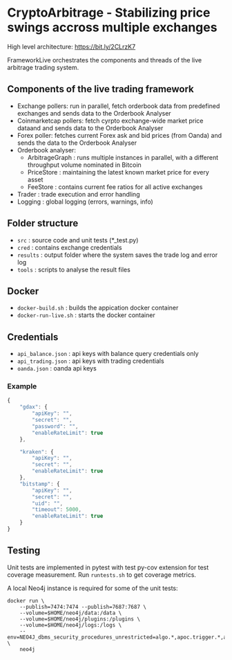 # CryptoArbitrage - Stabilizing price swings accross multiple exchanges

High level architecture: 
https://bit.ly/2CLrzK7

FrameworkLive orchestrates the components and threads of the live arbitrage trading system.

## Components of the live trading framework
- Exchange pollers: run in parallel, fetch orderbook data from predefined exchanges and sends data to the Orderbook Analyser
- Coinmarketcap pollers: fetch cyrpto exchange-wide market price dataand and sends data to the Orderbook Analyser
- Forex poller: fetches current Forex ask and bid prices (from Oanda) and sends the data to the Orderbook Analyser
- Orderbook analyser: 
  - ArbitrageGraph : runs multiple instances in parallel, with a different throughput volume nominated in Bitcoin
  - PriceStore : maintaining the latest known market price for every asset
  - FeeStore : contains current fee ratios for all active exchanges
- Trader : trade execution and error handling
- Logging : global logging (errors, warnings, info)


## Folder structure
- `src` : source code and unit tests (*_test.py)
- `cred` : contains exchange credentials
- `results` : output folder where the system saves the trade log and error log 
- `tools` : scripts to analyse the result files

## Docker
- `docker-build.sh` : builds the appication docker container
- `docker-run-live.sh` : starts the docker container

## Credentials
- `api_balance.json` : api keys with balance query credentials only
- `api_trading.json` : api keys with trading credentials
- `oanda.json` : oanda api keys

### Example
```javascript
{
    "gdax": {
        "apiKey": "",
        "secret": "",
        "password": "",
        "enableRateLimit": true
    },

    "kraken": {
        "apiKey": "",
        "secret": "",
        "enableRateLimit": true
    },
    "bitstamp": {
        "apiKey": "",
        "secret": "",
        "uid": "",
        "timeout": 5000,
        "enableRateLimit": true
    }
}
```

## Testing

Unit tests are implemented in pytest with test py-cov extension for test coverage measurement. Run `runtests.sh` to get coverage metrics.

A local Neo4j instance is required for some of the unit tests:
```
docker run \
    --publish=7474:7474 --publish=7687:7687 \
    --volume=$HOME/neo4j/data:/data \
    --volume=$HOME/neo4j/plugins:/plugins \
    --volume=$HOME/neo4j/logs:/logs \
    --env=NEO4J_dbms_security_procedures_unrestricted=algo.*,apoc.trigger.*,apoc.meta.*,apoc.\\\* \
    neo4j
```
